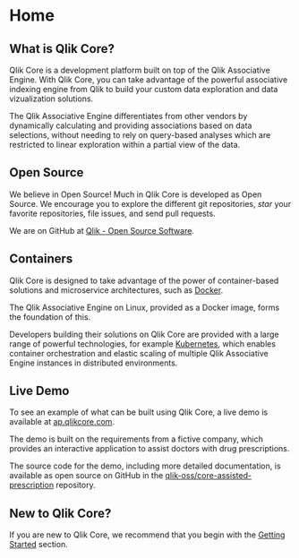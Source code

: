 # Home

## What is Qlik Core?

Qlik Core is a development platform built on top of the Qlik Associative Engine.
With Qlik Core, you can take advantage of the powerful associative indexing engine from Qlik
to build your custom data exploration and data vizualization solutions.

The Qlik Associative Engine differentiates from other vendors by dynamically calculating and providing associations
based on data selections, without needing to rely on query-based analyses which are restricted to linear exploration
within a partial view of the data.

## Open Source

We believe in Open Source! Much in Qlik Core is developed as Open Source.
We encourage you to explore the different git repositories, _star_ your favorite repositories, file issues, and send
pull requests.

We are on GitHub at [Qlik - Open Source Software](https://github.com/qlik-oss/).

## Containers

Qlik Core is designed to take advantage of the power of container-based solutions and microservice architectures, such as
[Docker](https://docker.com).

The Qlik Associative Engine on Linux, provided as a Docker image, forms the foundation of this.

Developers building their solutions on Qlik Core are provided with a large range of powerful technologies, for example
[Kubernetes](https://kubernetes.io), which enables container orchestration and elastic scaling of multiple Qlik
Associative Engine instances in distributed environments.

## Live Demo

To see an example of what can be built using Qlik Core, a live demo is available at
[ap.qlikcore.com](https://ap.qlikcore.com).

The demo is built on the requirements from a fictive company, which provides an interactive application to
assist doctors with drug prescriptions.

The source code for the demo, including more detailed documentation, is available as open source on GitHub
in the [qlik-oss/core-assisted-prescription](https://github.com/qlik-oss/core-assisted-prescription) repository.

## New to Qlik Core?

If you are new to Qlik Core, we recommend that you begin with the [Getting Started](./getting-started.md) section.
